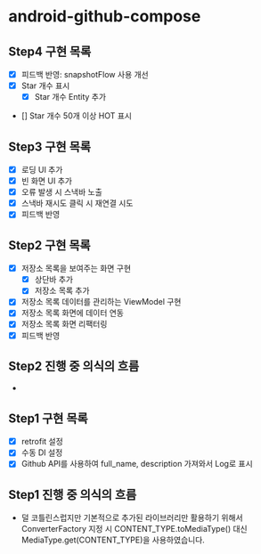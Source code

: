 # android-github-compose

## Step4 구현 목록

- [x] 피드백 반영: snapshotFlow 사용 개선
- [x] Star 개수 표시
  - [x] Star 개수 Entity 추가
- [] Star 개수 50개 이상 HOT 표시

## Step3 구현 목록

- [x] 로딩 UI 추가
- [x] 빈 화면 UI 추가
- [x] 오류 발생 시 스낵바 노출
- [x] 스낵바 재시도 클릭 시 재연결 시도
- [x] 피드백 반영

## Step2 구현 목록

- [x] 저장소 목록을 보여주는 화면 구현
    - [x] 상단바 추가
    - [x] 저장소 목록 추가
- [x] 저장소 목록 데이터를 관리하는 ViewModel 구현
- [x] 저장소 목록 화면에 데이터 연동
- [x] 저장소 목록 화면 리팩터링
- [x] 피드백 반영

## Step2 진행 중 의식의 흐름
-

## Step1 구현 목록

- [x] retrofit 설정
- [x] 수동 DI 설정
- [x] Github API를 사용하여 full_name, description 가져와서 Log로 표시

## Step1 진행 중 의식의 흐름

- 덜 코틀린스럽지만 기본적으로 추가된 라이브러리만 활용하기 위해서 ConverterFactory 지정 시 CONTENT_TYPE.toMediaType() 대신
  MediaType.get(CONTENT_TYPE)을 사용하였습니다.
